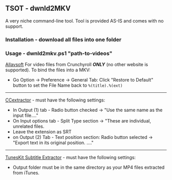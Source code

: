 ## TSOT - dwnld2MKV
A very niche command-line tool.
Tool is provided AS-IS and comes with no support.  

### Installation - download all files into one folder
### Usage - dwnld2mkv.ps1 "path-to-videos"

[Allavsoft](https://www.allavsoft.com/) For video files from Crunchyroll ***ONLY*** (no other website is supported).  To bind the files into a MKV:

 - Go Option -> Preference -> General Tab: Click "Restore to Default" button to set the File Name back to `%(title).%(ext)`
 ---
[CCextractor](https://www.ccextractor.org/) - must have the following settings:

 - In Output (1) tab - Radio button checked -> "Use the same name as the input file...."
 - On Input options tab - Split Type section -> "These are individual, unrelated files.
 - Leave the extension as SRT
 - on Output (2) Tab - Text position section: Radio button selected -> "Export text in its original position. ...."
---
[TunesKit Subtitle Extractor](https://www.tuneskit.com/freeware.html) - must have the following settings:
 - Output folder must be in the same directory as your MP4 files extracted from iTunes.